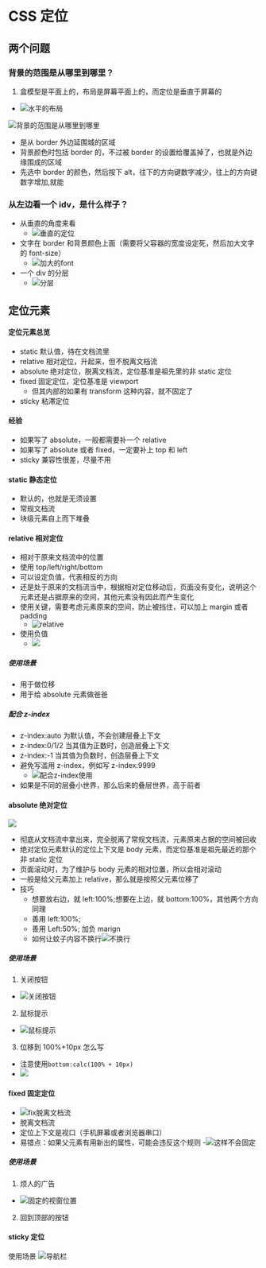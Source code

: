 # CSS 定位

## 两个问题

### 背景的范围是从哪里到哪里？

1. 盒模型是平面上的，布局是屏幕平面上的，而定位是垂直于屏幕的

- ![水平的布局](imgs/盒模型布局.png)

![背景的范围是从哪里到哪里](imgs/背景的范围是从哪里到哪里.png)

- 是从 border 外边延围城的区域
- 背景颜色时包括 border 的，不过被 border 的设置给覆盖掉了，也就是外边缘围成的区域
- 先选中 border 的颜色，然后按下 alt，往下的方向键数字减少，往上的方向键数字增加,就能

### 从左边看一个 idv，是什么样子？

- 从垂直的角度来看
  - ![垂直的定位](imgs/定位.png)
- 文字在 border 和背景颜色上面（需要将父容器的宽度设定死，然后加大文字的 font-size）
  - ![加大的font](imgs/加大的font-size.png)
- 一个 div 的分层
  - ![分层](imgs/分层.png)

## 定位元素

#### 定位元素总览

- static 默认值，待在文档流里
- relative 相对定位，升起来，但不脱离文档流
- absolute 绝对定位，脱离文档流，定位基准是祖先里的非 static 定位
- fixed 固定定位，定位基准是 viewport
  - 但其内部的如果有 transform 这种内容，就不固定了
- sticky 粘滞定位

#### 经验

- 如果写了 absolute，一般都需要补一个 relative
- 如果写了 absolute 或者 fixed，一定要补上 top 和 left
- sticky 兼容性很差，尽量不用

#### static 静态定位

- 默认的，也就是无须设置
- 常规文档流
- 块级元素自上而下堆叠

#### relative 相对定位

- 相对于原来文档流中的位置
- 使用 top/left/right/bottom
- 可以设定负值，代表相反的方向
- 还是处于原来的文档流当中，根据相对定位移动后，页面没有变化，说明这个元素还是占据原来的空间，其他元素没有因此而产生变化
- 使用关键，需要考虑元素原来的空间，防止被挡住，可以加上 margin 或者 padding
  - ![relative](imgs/relative.png)
- 使用负值
  - ![](imgs/使用负值.png)

##### 使用场景

- 用于做位移
- 用于给 absolute 元素做爸爸

##### 配合 z-index

- z-index:auto 为默认值，不会创建层叠上下文
- z-index:0/1/2 当其值为正数时，创造层叠上下文
- z-index:-1 当其值为负数时，创造层叠上下文
- 避免写滥用 z-index，例如写 z-index:9999
  - ![配合z-index使用](imgs/配合z-index.png)
- 如果是不同的层叠小世界，那么后来的叠层世界，高于前者

#### absolute 绝对定位

![](imgs/脱离文档流.png)

- 彻底从文档流中拿出来，完全脱离了常规文档流，元素原来占据的空间被回收
- 绝对定位元素默认的定位上下文是 body 元素，而定位基准是祖先最近的那个非 static 定位
- 页面滚动时，为了维护与 body 元素的相对位置，所以会相对滚动
- 一般是给父元素加上 relative，那么就是按照父元素位移了
- 技巧
  - 想要放右边，就 left:100%;想要在上边，就 bottom:100%，其他两个方向同理
  - 善用 left:100%;
  - 善用 Left:50%; 加负 marign
  - 如何让蚊子内容不换行![不换行](imgs/不换行.png)

##### 使用场景

1. 关闭按钮

- ![关闭按钮](imgs/关闭按钮.png)

2. 鼠标提示

- ![鼠标提示](imgs/鼠标提示.png)

3. 位移到 100%+10px 怎么写

- 注意使用`bottom:calc(100% + 10px)`
- ![](imgs/位移多.png)

#### fixed 固定定位

- ![fix脱离文档流](imgs/fix脱离文档流.png)
- 脱离文档流
- 定位上下文是视口（手机屏幕或者浏览器串口）
- 易错点：如果父元素有用新出的属性，可能会违反这个规则 -![这样不会固定](imgs/transform.png)

##### 使用场景

1. 烦人的广告

- ![固定的视窗位置](imgs/固定视窗.png)

2. 回到顶部的按钮

#### sticky 定位

使用场景
![导航栏](imgs/导航栏.png)
